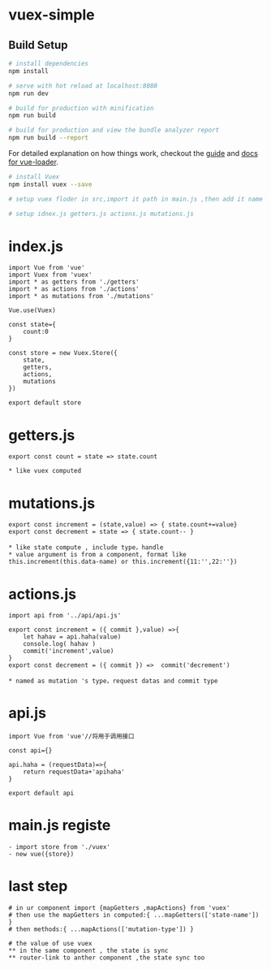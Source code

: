 # vuex-simple


## Build Setup

``` bash
# install dependencies
npm install

# serve with hot reload at localhost:8080
npm run dev

# build for production with minification
npm run build

# build for production and view the bundle analyzer report
npm run build --report
```

For detailed explanation on how things work, checkout the [guide](http://vuejs-templates.github.io/webpack/) and [docs for vue-loader](http://vuejs.github.io/vue-loader).

``` bash
# install Vuex
npm install vuex --save

# setup vuex floder in src,import it path in main.js ,then add it name in Vue instance

# setup idnex.js getters.js actions.js mutations.js
```
# index.js

	import Vue from 'vue'
	import Vuex from 'vuex'
	import * as getters from './getters'
	import * as actions from './actions'
	import * as mutations from './mutations'

	Vue.use(Vuex)

	const state={
		count:0
	}

	const store = new Vuex.Store({
		state,
		getters,
		actions,
		mutations
	})

	export default store


# getters.js

	export const count = state => state.count

	* like vuex computed

# mutations.js

	export const increment = (state,value) => { state.count+=value}
	export const decrement = state => { state.count-- }

	* like state compute , include type，handle
	* value argument is from a component, format like this.increment(this.data-name) or this.increment({11:'',22:''})					

# actions.js

	import api from '../api/api.js'

	export const increment = ({ commit },value) =>{
		let hahav = api.haha(value)
		console.log( hahav )
		commit('increment',value)
	}
	export const decrement = ({ commit }) =>  commit('decrement')

	* named as mutation 's type，request datas and commit type

# api.js
 
	import Vue from 'vue'//将用于调用接口

	const api={}

	api.haha = (requestData)=>{
		return requestData+'apihaha'
	}

	export default api

# main.js registe

	- import store from './vuex'
	- new vue({store})

# last step

	# in ur component import {mapGetters ,mapActions} from 'vuex'
	# then use the mapGetters in computed:{ ...mapGetters(['state-name']) }
	# then methods:{ ...mapActions(['mutation-type']) }

	# the value of use vuex
	** in the same component , the state is sync
	** router-link to anther component ,the state sync too